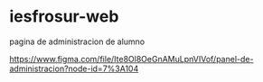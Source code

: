 <!-- @format -->

# iesfrosur-web

pagina de administracion de alumno

https://www.figma.com/file/Ite8Ol8OeGnAMuLpnVIVof/panel-de-administracion?node-id=7%3A104
